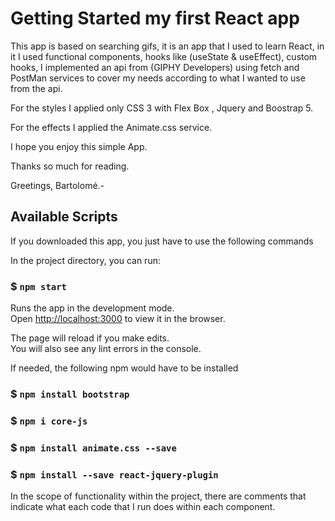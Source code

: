 # Getting Started my first React app

This app is based on searching gifs, it is an app that I used to learn React, in it I used functional components, hooks like (useState & useEffect), custom hooks, I implemented an api from (GIPHY Developers) using fetch and PostMan services to cover my needs according to what I wanted to use from the api.

For the styles I applied only CSS 3 with Flex Box , Jquery and Boostrap 5.

For the effects I applied the Animate.css service.

I hope you enjoy this simple App.

Thanks so much for reading.

Greetings, Bartolomé.-



## Available Scripts

If you downloaded this app, you just have to use the following commands

In the project directory, you can run:

### $ `npm start`

Runs the app in the development mode.\
Open [http://localhost:3000](http://localhost:3000) to view it in the browser.

The page will reload if you make edits.\
You will also see any lint errors in the console.


If needed, the following npm would have to be installed

### $ `npm install bootstrap`
### $ `npm i core-js`
### $ `npm install animate.css --save`
### $ `npm install --save react-jquery-plugin`


In the scope of functionality within the project, there are comments that indicate what each code that I run does within each component.


